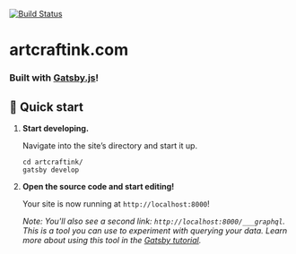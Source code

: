 [![Build Status](https://travis-ci.org/gpeshans/artcraftink.svg?branch=master)](https://travis-ci.org/gpeshans/artcraftink)

# artcraftink.com

### Built with [Gatsby.js](https://www.gatsbyjs.org)!

## 🚀 Quick start

1.  **Start developing.**

    Navigate into the site’s directory and start it up.

    ```shell
    cd artcraftink/
    gatsby develop
    ```

1.  **Open the source code and start editing!**

    Your site is now running at `http://localhost:8000`!

    _Note: You'll also see a second link: _`http://localhost:8000/___graphql`_. This is a tool you can use to experiment
    with querying your data. Learn more about using this tool in the
    [Gatsby tutorial](https://www.gatsbyjs.org/tutorial/part-five/#introducing-graphiql)._
